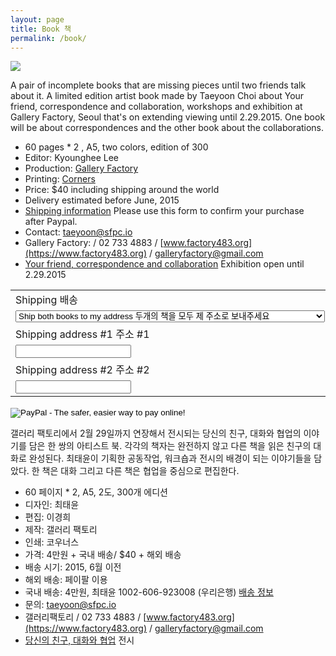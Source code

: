 ```yaml
---
layout: page
title: Book 책
permalink: /book/
---
```

 
<img src="https://farm8.staticflickr.com/7626/16609313470_46b863e7be_b.jpg">
 
A pair of incomplete books that are missing pieces until two friends talk about it. A limited edition artist book made by Taeyoon Choi about Your friend, correspondence and collaboration, workshops and exhibition at Gallery Factory, Seoul that's on extending viewing until 2.29.2015. One book will be about correspondences and the other book about the collaborations.   
    
 
* 60 pages * 2 , A5, two colors, edition of 300    
* Editor: Kyounghee Lee
* Production: [Gallery Factory](http://www.factory483.org/ver2/exh_124_pre.html) 
* Printing: [Corners](http://corners.kr/) 
* Price: $40 including shipping around the world
* Delivery estimated before June, 2015  
* [Shipping information](https://docs.google.com/forms/d/1gpJw1aiHaNgZjIpvuPCkyc6zBNDotoAmV9h09l33eMQ/viewform) Please use this form to confirm your purchase after Paypal. 
* Contact: taeyoon@sfpc.io 
* Gallery Factory: / 02 733 4883 / [www.factory483.org](https://www.factory483.org) / galleryfactory@gmail.com
* [Your friend, correspondence and collaboration](http://www.factory483.org/ver2/exh_124_pre.html) Exhibition open until 2.29.2015
 
 <form action="https://www.paypal.com/cgi-bin/webscr" method="post" target="_top">
<input type="hidden" name="cmd" value="_s-xclick">
<input type="hidden" name="hosted_button_id" value="J9TZX3V7DEJAU">
<table>
<tr><td><input type="hidden" name="on0" value="Shipping &#48176;&#49569;">Shipping &#48176;&#49569;</td></tr><tr><td><select name="os0">
	<option value="Ship both books to my address &#46160;&#44060;&#51032; &#52293;&#51012; &#47784;&#46160; &#51228; &#51452;&#49548;&#47196; &#48372;&#45236;&#51452;&#49464;&#50836;">Ship both books to my address &#46160;&#44060;&#51032; &#52293;&#51012; &#47784;&#46160; &#51228; &#51452;&#49548;&#47196; &#48372;&#45236;&#51452;&#49464;&#50836; </option>
	<option value="Ship one copy to me and another to my friend &#52293;&#51012; &#51200;&#50752; &#52828;&#44396;&#50640;&#44172; &#45208;&#45600; &#48372;&#45236;&#51452;&#49464;&#50836;">Ship one copy to me and another to my friend &#52293;&#51012; &#51200;&#50752; &#52828;&#44396;&#50640;&#44172; &#45208;&#45600; &#48372;&#45236;&#51452;&#49464;&#50836; </option>
</select> </td></tr>
<tr><td><input type="hidden" name="on1" value="Shipping address #1 &#51452;&#49548; #1">Shipping address #1 &#51452;&#49548; #1</td></tr><tr><td><input type="text" name="os1" maxlength="200"></td></tr>
<tr><td><input type="hidden" name="on2" value="Shipping address #2 &#51452;&#49548; #2">Shipping address #2 &#51452;&#49548; #2</td></tr><tr><td><input type="text" name="os2" maxlength="200"></td></tr>
</table>
<input type="image" src="https://www.paypalobjects.com/en_US/i/btn/btn_buynow_SM.gif" border="0" name="submit" alt="PayPal - The safer, easier way to pay online!">
<img alt="" border="0" src="https://www.paypalobjects.com/en_US/i/scr/pixel.gif" width="1" height="1">
</form>
 
갤러리 팩토리에서 2월 29일까지 연장해서 전시되는 당신의 친구, 대화와 협업의 이야기를 담은 한 쌍의 아티스트 북. 각각의 책자는 완전하지 않고 다른 책을 읽은 친구의 대화로 완성된다. 최태윤이 기획한 공동작업, 워크숍과 전시의 배경이 되는 이야기들을 담았다. 한 책은 대화 그리고 다른 책은 협업을 중심으로 편집한다. 

 * 60 페이지 * 2, A5, 2도, 300개 에디션 
 * 디자인: 최태윤
 * 편집: 이경희 
 * 제작: 갤러리 팩토리 
 * 인쇄: 코우너스 
 * 가격: 4만원 + 국내 배송/ $40 + 해외 배송
* 배송 시기: 2015, 6월 이전   
* 해외 배송: 페이팔 이용
* 국내 배송: 4만원, 최태윤 1002-606-923008 (우리은행) [배송 정보](https://docs.google.com/forms/d/1gpJw1aiHaNgZjIpvuPCkyc6zBNDotoAmV9h09l33eMQ/viewform) 
* 문의: taeyoon@sfpc.io 
* 갤러리팩토리 / 02 733 4883 / [www.factory483.org](https://www.factory483.org) / galleryfactory@gmail.com
* [당신의 친구, 대화와 협업](http://www.factory483.org/ver2/exh_124_pre.html) 전시 